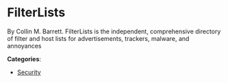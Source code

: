 # FilterLists


By Collin M. Barrett. FilterLists is the independent, comprehensive directory of filter and host lists for advertisements, trackers, malware, and annoyances



**Categories**:

- [Security](https://github.com/apis-list/apis-list#security)



